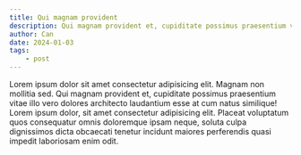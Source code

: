 ```yaml
---
title: Qui magnam provident
description: Qui magnam provident et, cupiditate possimus praesentium vitae illo vero dolores architecto laudantium esse at cum natus similique.
author: Can
date: 2024-01-03
tags:
    - post
---
```


Lorem ipsum dolor sit amet consectetur adipisicing elit. Magnam non mollitia sed. Qui magnam provident et, cupiditate possimus praesentium vitae illo vero dolores architecto laudantium esse at cum natus similique!
Lorem ipsum dolor, sit amet consectetur adipisicing elit. Placeat voluptatum quos consequatur omnis doloremque ipsam neque, soluta culpa dignissimos dicta obcaecati tenetur incidunt maiores perferendis quasi impedit laboriosam enim odit.   